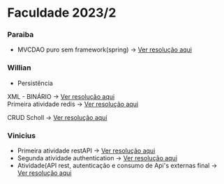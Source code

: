# Faculdade 2023/2

### Paraiba
* MVCDAO puro sem framework(spring)  -> <a href="https://github.com/CarolinaCedro/faculdade/tree/master/MVC-DAO"> Ver resolução aqui </a> <br>


### Willian

 * Persistência

 XML -  BINÁRIO  -> <a href="https://github.com/CarolinaCedro/faculdade/tree/master/Persistencia"> Ver resolução aqui </a> <br>
 Primeira atividade redis  -> <a href="https://github.com/CarolinaCedro/faculdade/tree/master/faculdade-redis-exercise"> Ver resolução aqui </a> <br>

 CRUD
 Scholl -> <a href="https://github.com/CarolinaCedro/faculdade/tree/master/Scholl"> Ver resolução aqui </a> <br>



### Vinicius

* Primeira atividade restAPI  -> <a href="https://github.com/CarolinaCedro/faculdade/blob/master/API-Rest/resut.md"> Ver resolução aqui </a> <br>
* Segunda atividade authentication  -> <a href="https://github.com/CarolinaCedro/faculdade/tree/master/auth-api"> Ver resolução aqui </a>
* Atividade(API rest, autenticação e consumo de Api's externas final  -> <a href="https://github.com/CarolinaCedro/faculdade/tree/master/auth-api"> Ver resolução aqui </a>
